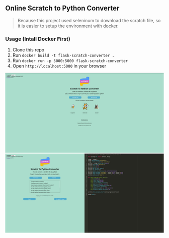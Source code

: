 ## Online Scratch to Python Converter

> Because this project used seleninum to download the scratch file, so it is easier to setup the environment with docker.

### Usage (Intall Docker First)

1. Clone this repo
2. Run `docker build -t flask-scratch-converter .`
3. Run `docker run -p 5000:5000 flask-scratch-converter`
4. Open `http://localhost:5000` in your browser


![demo](./imgs/demo.png)
![generate](./imgs/generate.png)

